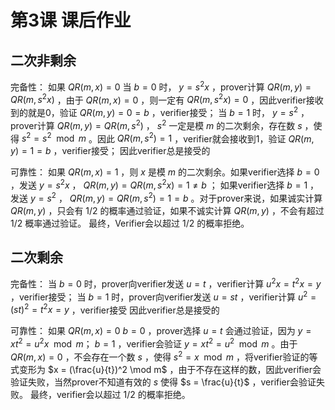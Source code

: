 # 第3课 课后作业

## 二次非剩余 


完备性：
如果 $QR(m, x) = 0$
当 $b=0$ 时， $y = s^2x$ ，prover计算 $QR(m,y) = QR(m,s^2x)$ ，由于 $QR(m,x) = 0$ ，则一定有 $QR(m,s^2x) = 0$ ，因此verifier接收到的就是0，验证 $QR(m,y) = 0 = b$ ，verifier接受；
当 $b=1$ 时， $y = s^2$ ，prover计算 $QR(m,y) = QR(m,s^2)$ ， $s^2$ 一定是模 $m$ 的二次剩余，存在数 $s$ ，使得 $s^2 = s^2 \mod m$ 。因此 $QR(m,s^2) = 1$ ，verifier就会接收到1，验证 $QR(m,y) = 1 = b$ ，verifier接受；
因此verifier总是接受的

可靠性：
如果 $QR(m,x) =1$ ，则 $x$ 是模 $m$ 的二次剩余。如果verifier选择 $b=0$ ，发送 $y = s^2x$ ， $QR(m,y) = QR(m,s^2x) = 1 \neq b$ ；
如果verifier选择 $b = 1$ ，发送 $y = s^2$ ， $QR(m,y) = QR(m,s^2) = 1 = b$ 。对于prover来说，如果诚实计算 $QR(m,y)$ ，只会有 $1/2$ 的概率通过验证，如果不诚实计算 $QR(m,y)$ ，不会有超过 $1/2$ 概率通过验证。
最终，Verifier会以超过 $1/2$ 的概率拒绝。

## 二次剩余

完备性：
当 $b = 0$ 时，prover向verifier发送 $u=t$ ，verifier计算 $u^2x = t^2x = y$ ，verifier接受；
当 $b = 1$ 时，prover向verifier发送 $u = st$ ，verifier计算 $u^2 = (st)^2 = t^2x = y$ ，verifier接受
因此verifier总是接受的

可靠性：
如果 $QR(m,x) = 0$
$b = 0$ ，prover选择 $u=t$ 会通过验证，因为 $y=xt^2 = u^2x \mod m$；
$b = 1$ ，verifier会验证 $y = xt^2 = u^2 \mod m$ 。由于 $QR(m,x)=0$ ，不会存在一个数 $s$ ，使得 $s^2 = x \mod m$ ，将verifier验证的等式变形为 $x = (\frac{u}{t})^2 \mod m$ ，由于不存在这样的数，因此verifier会验证失败，当然prover不知道有效的 $s$ 使得 $s = \frac{u}{t}$ ，verifier会验证失败。
最终，verifier会以超过 $1/2$ 的概率拒绝。
